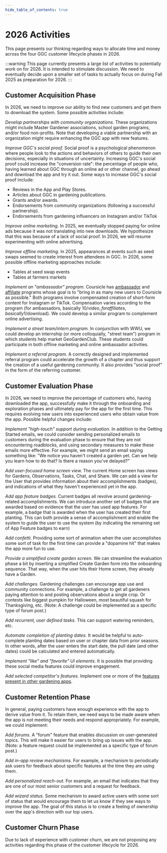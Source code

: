 ```yaml
---
hide_table_of_contents: true
---
```


# 2026 Activities

This page presents our thinking regarding ways to allocate time and money across the four GGC customer lifecycle phases in 2026.

:::warning
This page currently presents a large list of activities to potentially work on for 2026.  It is intended to stimulate discussion.  We need to eventually decide upon a smaller set of tasks to actually focus on during Fall 2025 as preparation for 2026.
:::

## Customer Acquisition Phase

In 2026, we need to improve our ability to find new customers and get them to download the system. Some possible activities include:

*Develop partnerships with community organizations.* These organizations might include Master Gardener associations, school garden programs, and/or food non-profits. Note that developing a viable partnership with an organization might require enhancing the GGC app with new features.

*Improve GGC's social proof.* Social proof is a psychological phenomenon where people look to the actions and behaviors of others to guide their own decisions, especially in situations of uncertainty. Increasing GGC's social proof could increase the "conversion rate": the percentage of people who, having learned about GGC through an online ad or other channel, go ahead and download the app and try it out. Some ways to increase GGC's social proof include: 
* Reviews in the App and Play Stores.
* Articles about GGC in gardening publications.
* Grants and/or awards.
* Endorsements from community organizations (following a successful partnership).
* Endorsements from gardening influencers on Instagram and/or TikTok

*Improve online marketing.*  In 2025, we eventually stopped paying for online ads because it was not translating into new downloads. We hypothesize that this was because of a lack of social proof. In 2026, we will resume experimenting with online advertising. 

*Improve offline marketing.* In 2025, appearances at events such as seed swaps seemed to create interest from attendees in GGC. In 2026, some possible offline marketing approaches include:
* Tables at seed swap events 
* Tables at farmers markets

*Implement an "ambassador" program.* Coursicle has [ambassador](https://www.coursicle.com/blog/coursicle-ambassador/) and [affiliate](https://www.coursicle.com/blog/coursicle-affiliate/) programs whose goal is to "bring in as many new users to Coursicle as possible." Both programs involve compensated creation of short-form content for Instagram or TikTok. Compensation varies according to the program (for ambassadors, basically $10/video, for affiliates, basically 1$/download).  We could develop a similar program to complement online advertising.

*Implement a street team/intern program.* In conjunction with WWU, we could develop an internship (or more colloquially, "street team") program in which students help market GeoGardenClub. These students could participate in both offline marketing and online ambassador activities.

*Implement a referral program.* A correctly designed and implemented referral program could accelerate the growth of a chapter and thus support the creation of a useful gardening community.  It also provides "social proof" in the form of the referring customer.  

## Customer Evaluation Phase

In 2026, we need to improve the percentage of customers who, having downloaded the app, successfully make it through the onboarding and exploration phases and ultimately pay for the app for the first time. This requires evolving new users into experienced users who obtain value from the app. Possible helpful changes include:

*Implement "high-touch" support during evaluation.* In addition to the Getting Started emails, we could consider sending personalized emails to customers during the evaluation phase to ensure that they are not encountering roadblocks, and using secondary measures to make these emails more effective. For example, we might send an email saying something like: "We notice you haven't created a garden yet. Can we help you learn how to do that? Is there a reason you've delayed?"

*Add user-focused home screen view.* The current Home screen has views for Gardens, Observations, Tasks, Chat, and Share. We can add a view for the User that provides information about their accomplishments (badges), and indications of what they haven't experienced yet in the app.

*Add app feature badges.* Current badges all revolve around gardening-related accomplishments. We can introduce another set of badges that are awarded based on evidence that the user has used app features. For example, a badge that is awarded when the user has created their first planting. This can both provide a sense of accomplishment and enable the system to guide the user to use the system (by indicating the remaining set of App Feature badges to earn) 

*Add confetti.*  Providing some sort of animation when the user accomplishes some sort of task for the first time can provide a "dopamine hit" that makes the app more fun to use. 

*Provide a simplified create garden screen.*  We can streamline the evaluation phase a bit by inserting a simplified Create Garden form into the onboarding sequence. That way, when the user hits their Home screen, they already have a Garden.

*Add challenges.* Gardening challenges can encourage app use and community connections. For example, a challenge to get all gardeners paying attention to and posting observations about a single crop. Or contests like biggest pumpkin for Halloween, most beautiful squash for Thanksgiving, etc. (Note: A challenge could be implemented as a specific type of forum post.)

*Add recurrent, user defined tasks.*  This can support watering reminders, etc.

*Automate completion of planting dates.* It would be helpful to auto-complete planting dates based on user or chapter data from prior seasons. In other words, after the user enters the start date, the pull date (and other dates) could be calculated and entered automatically.

*Implement "like" and "favorite" UI elements.*  It is possible that providing these social media features could improve engagement. 

*Add selected competitor's features.* Implement one or more of the [features present in other gardening apps](usability-2025#potential-features).

## Customer Retention Phase

In general, paying customers have enough experience with the app to derive value from it.  To retain them, we need ways to be made aware when the app is not meeting their needs and respond appropriately.  For example, we could implement:

*Add forums*. A "forum" feature that enables discussion on user-generated topics. This will make it easier for users to bring up issues with the app. (Note: a feature request could be implemented as a specific type of forum post.)

*Add in-app review mechanisms.* For example, a mechanism to periodically ask users for feedback about specific features at the time they are using them. 

*Add personalized reach-out.* For example, an email that indicates that they are one of our most senior customers and a request for feedback.

*Add wizard status.* Some mechanism to award active users with some sort of status that would encourage them to let us know if they see ways to improve the app. The goal of this status is to create a feeling of ownership over the app's direction with our top users.  

## Customer Churn Phase

Due to lack of experience with customer churn, we are not proposing any activities regarding this phase of the customer lifecycle for 2026.
